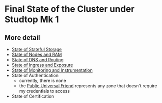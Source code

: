 # Final State of the Cluster under Studtop Mk 1

## More detail

- [State of Stateful Storage](rgxqd-m8ze2-8yavt-0zway-bm2g3)
- [State of Nodes and RAM](7x38j-xw4v1-gn970-a0hz3-wdbdb)
- [State of DNS and Routing](5vc74-xf6fp-w0815-htq8r-3zdda)
- [State of Ingress and Exposure](nf983-w3bja-gk8p5-4t7xg-pe7rt)
- [State of Monitoring and Instrumentation](rs395-7fnr2-818px-yeft6-yv14z)
- State of Authentication
  - currently, there is none
  - the [Public Universal Friend](3dgxq-q2g2f-5884q-kd97d-hxjk1) represents any zone that doesn't require my credentials to access
- State of Certification
